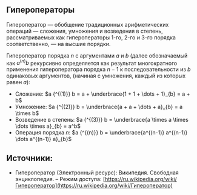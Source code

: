 ## Гипероператоры
Гипероператор — обобщение традиционных арифметических операций — сложения, умножения и возведения в степень, рассматриваемых как гипероператоры $1$-го, $2$-го и $3$-го порядка соответственно, — на высшие порядки.

Гипероператор порядка $n$ с аргументами $a$ и $b$ (далее обозначаемый как $a^{(n)}b$ рекурсивно определяется как результат многократного применения гипероператора порядка $n − 1$ к последовательности из $b$ одинаковых аргументов, (начиная с умножения, каждый из которых равен $a$):

* Сложение: $a {^{(1)}} b = a + \underbrace{1 + 1 + \dots + 1}_{b} = a + b$
* Умножение: $a {^{(2)}} b = \underbrace{a + a + \dots + a}_{b} = a \times b$
* Возведение в степень: $a {^{(3)}} b = \underbrace{a \times a \times \dots \times a}_{b} = a^b$
* Операция порядка $n$: $a {^{(n)}} b = \underbrace{a^{(n-1)} a^{(n-1)} \dots a^{(n-1)} a}_{b}$

## Источники:
* Гипероператор (Электронный ресурс): Википедия. Свободная энциклопедия. – Режим доступа: [https://ru.wikipedia.org/wiki/Гипероператор](https://ru.wikipedia.org/wiki/Гипероператор)



